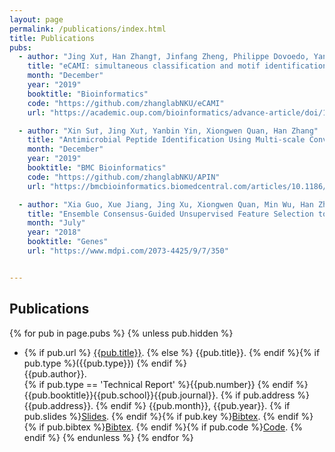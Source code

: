 ```yaml
---
layout: page
permalink: /publications/index.html
title: Publications
pubs:
  - author: "Jing Xu†, Han Zhang†, Jinfang Zheng, Philippe Dovoedo, Yanbin Yin"
    title: "eCAMI: simultaneous classification and motif identification for enzyme annotation"
    month: "December"
    year: "2019"
    booktitle: "Bioinformatics"
    code: "https://github.com/zhanglabNKU/eCAMI"
    url: "https://academic.oup.com/bioinformatics/advance-article/doi/10.1093/bioinformatics/btz908/5651014"

  - author: "Xin Su†, Jing Xu†, Yanbin Yin, Xiongwen Quan, Han Zhang"
    title: "Antimicrobial Peptide Identification Using Multi-scale Convolutional Network"
    month: "December"
    year: "2019"
    booktitle: "BMC Bioinformatics"
    code: "https://github.com/zhanglabNKU/APIN"
    url: "https://bmcbioinformatics.biomedcentral.com/articles/10.1186/s12859-019-3327-y"

  - author: "Xia Guo, Xue Jiang, Jing Xu, Xiongwen Quan, Min Wu, Han Zhang"
    title: "Ensemble Consensus-Guided Unsupervised Feature Selection to Identify Huntington's Disease-Associated Genes"
    month: "July"
    year: "2018"
    booktitle: "Genes"
    url: "https://www.mdpi.com/2073-4425/9/7/350"


---
```


## Publications

{% for pub in page.pubs %}
{% unless pub.hidden %}
  - {% if pub.url %} [{{pub.title}}]({{pub.url}}).
    {% else %} {{pub.title}}.
    {% endif %}{% if pub.type %}({{pub.type}})
    {% endif %}<br>
    {{pub.author}}.<br>
    {% if pub.type == 'Technical Report' %}{{pub.number}}
    {% endif %}{{pub.booktitle}}{{pub.school}}{{pub.journal}}. 
    {% if pub.address %}{{pub.address}}.
    {% endif %} {{pub.month}}, {{pub.year}}. {% if pub.slides %}[Slides]({{pub.slides}}).
    {% endif %}{% if pub.key %}[Bibtex](http://groups.csail.mit.edu/commit/bibtex.cgi?key={{pub.key}}).
    {% endif %}{% if pub.bibtex %}[Bibtex]({{pub.bibtex}}).
    {% endif %}{% if pub.code %}[Code]({{pub.code}}).
    {% endif %}
{% endunless %}
{% endfor %}




